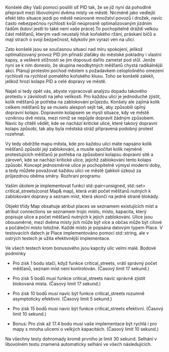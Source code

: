 Konšelé díky Vaší pomoci posílili síť PID tak, že se již nyní dá pohodlně přepravit mezi libovolnými dvěma místy ve městě. Nicméně jako vedlejší efekt této situace jezdí po městě neúnosné množství povozů i drožek, navíc často nebezpečnou rychlostí kvůli neúprosně optimalizovaným jízdním řádům (kdoví jestli to také není vaše práce).To pochopitelně dráždí velkou část měšťanů, kterým vadí neustalý hluk koňského ržání, práskaní bičů a mají strach o svoji bezpečnost, kdykoliv jen vyrazí ven na ulici.

Zato konšelé jsou se současnou situací nad míru spokojení, jelikož optimalizovaný provoz PID jim přináší zlaťáky do městské pokladny i vlastní kapsy, a veškeré stížnosti se jim doposud dařilo zametat pod stůl. Jenže nyní se k nim doneslo, že skupina neodbytných měšťanů chystá radikálnější akci. Plánují protestní pochod městem s požadavkem celoplošného omezení rychlosti na rychlost pomalého koňského klusu. Toho se konšelé zalekli, jelikož hrozí kolaps PID a celé dopravy ve městě.

Najali si tedy opět vás, abyste vypracovali analýzu dopadu takového protestu v závislosti na jeho velikosti. Pro každou ulici je jednoduché zjistit, kolik měšťanů je potřeba na zablokování průjezdu. Konšely ale zajímá kolik celkem měšťanů by se muselo alespoň sejít tak, aby způsobili úplný dopravní kolaps. Dopravním kolapsem se myslí situace, kdy ve městě vzniknou dvě místa, mezi nimiž se nepůjde dopravit žádným způsobem. Navíc by chtěli vědět, kde se nachází kritické ulice, které takový dopravní kolaps způsobí, tak aby byla městská stráž připravená podobný protest rozehnat.

Vy tedy obdržíte mapu města, kde pro každou ulici máte napsáno kolik měšťanů způsobí její zablokování, a musíte spočítat kolik nejméně protestujících měšťanů je potřeba na způsobení kolapsu dopravní sítě a zároveň, kde se nachází kritické ulice, jejichž zablokování tento kolaps způsobí. Koncept jednosměrné ulice je pochopitelně výmysl moderní doby, a tedy můžete považovat každou ulici ve městě (jakkoli úzkou) za průjezdnou oběma směry.
Rozhraní programu

Vaším úkolem je implementovat funkci std::pair<unsigned, std::set<Place>> critical_streets(const Map& map), která vrátí počet měšťanů nutných k zablokování dopravy a seznam míst, která skončí na jedné straně blokády.

Objekt třídy Map obsahuje atribut places se seznamem existujících míst a atribut connections se seznamem trojic místo, místo, kapacita, který popisuje ulice a počet měšťanů nutných k jejich zablokování. Ulice jsou obousměrné, mezi dvěma místy jich může být více a občas může být cílové a počáteční místo totožné. Každé místo je popsána datovým typem Place. V testovacích datech je Place implementováno pomocí std::string, ale v ostrých testech je užita efektivnější implementace.

Ve všech testech krom bonusového jsou kapcity ulic velmi malé.
Bodové podmínky

-    Pro zisk 1 bodu stačí, když funkce critical_streets, vrátí správný počet měšťanů, seznam míst není kontrolován. (Časový limit 17 sekund.)

-    Pro zisk 5 bodů musí funkce critical_streets navíc správně zjistit blokovaná místa. (Časový limit 17 sekund.)

-    Pro zisk 10 bodů musí navíc být funkce critical_streets rozumně asymptoticky efektivní. (Časový limit 5 sekund.)

-    Pro zisk 15 bodů musí navíc být funkce critical_streets efektivní. (Časový limit 10 sekund.)

-    Bonus: Pro zisk až 17.4 bodu musí vaše implementace být rychlá i pro mapy s mnoha ulicemi o velkých kapacitách. (Časový limit 10 sekund.)

Na všechny testy dohromady kromě prvního je limit 30 sekund. Selhání v libovolném testu znamená automaticky selhání ve všech následujících.
